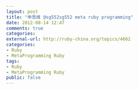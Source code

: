 ```yaml
---
layout: post
title: "申思维 @sg552sg552 meta ruby programming"
date: 2012-08-14 12:47
comments: true
categories: 
external-url: http://ruby-china.org/topics/4662 
categories: 
- Ruby
- MetaProgramming Ruby
tags: 
- Ruby
- MetaProgramming Ruby
public: false
---
```

